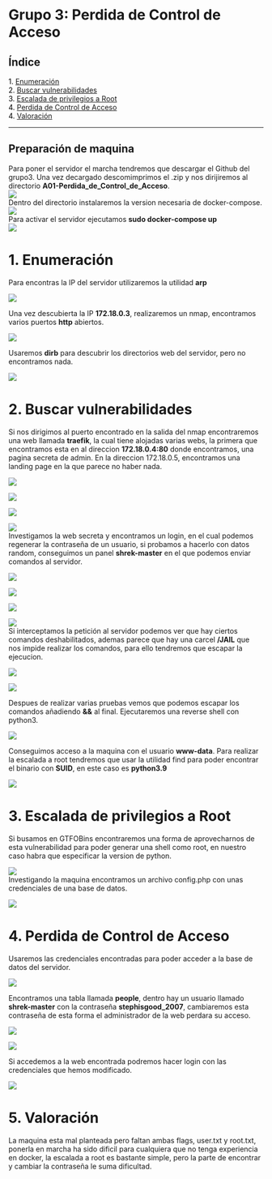 # Grupo 3: Perdida de Control de Acceso

## **Índice**

<span style="color:black;">1. [ Enumeración](#Enumeración)</span><br>
<span style="color:black;">2. [ Buscar vulnerabilidades](#Vulnerabilidades)</span><br>
<span style="color:black;">3. [ Escalada de privilegios a Root ](#root)</span><br>
<span style="color:black;">4. [ Perdida de Control de Acceso ](#perdida)</span><br>
<span style="color:black;">4. [ Valoración](#valoracion)</span><br>

---



## Preparación de maquina

Para poner el servidor el marcha tendremos que descargar el Github del grupo3. Una vez decargado descomimprimos el .zip y nos dirijiremos al directorio **A01-Perdida_de_Control_de_Acceso**. \
![](https://github.com/Dani-ITB24/Proyecto-Final/blob/Grupo5(Eloi-Alan-Fernando-Jose-Zome%C3%B1o)/Documentos/Grupo%203/A01-Perdida_de_Control_de_Acceso/Assets/wget.png) \
Dentro del directorio instalaremos la version necesaria de docker-compose. \
![](https://github.com/Dani-ITB24/Proyecto-Final/blob/Grupo5(Eloi-Alan-Fernando-Jose-Zome%C3%B1o)/Documentos/Grupo%203/A01-Perdida_de_Control_de_Acceso/Assets/install-dockercompose.png) \
Para activar el servidor ejecutamos **sudo docker-compose up** \
![](https://github.com/Dani-ITB24/Proyecto-Final/blob/Grupo5(Eloi-Alan-Fernando-Jose-Zome%C3%B1o)/Documentos/Grupo%203/A01-Perdida_de_Control_de_Acceso/Assets/docker-compose.png) 

<h1 name="Enumeración">1. Enumeración</h1>

Para encontras la IP del servidor utilizaremos la utilidad **arp** 

![](https://github.com/Dani-ITB24/Proyecto-Final/blob/Grupo5(Eloi-Alan-Fernando-Jose-Zome%C3%B1o)/Documentos/Grupo%203/A01-Perdida_de_Control_de_Acceso/Assets/arp.png) 

Una vez descubierta la IP **172.18.0.3**, realizaremos un nmap, encontramos varios puertos **http** abiertos. 

![](https://github.com/Dani-ITB24/Proyecto-Final/blob/Grupo5(Eloi-Alan-Fernando-Jose-Zome%C3%B1o)/Documentos/Grupo%203/A01-Perdida_de_Control_de_Acceso/Assets/nmap.png) 

Usaremos **dirb** para descubrir los directorios web del servidor, pero no encontramos nada. 

![](https://github.com/Dani-ITB24/Proyecto-Final/blob/Grupo5(Eloi-Alan-Fernando-Jose-Zome%C3%B1o)/Documentos/Grupo%203/A01-Perdida_de_Control_de_Acceso/Assets/dirb.png)

<h1 name="Vulnerabilidades">2. Buscar vulnerabilidades</h1>

Si nos dirigimos al puerto encontrado en la salida del nmap encontraremos una web llamada **traefik**, la cual tiene alojadas varias webs, la primera que encontramos esta en al direccion **172.18.0.4:80** donde encontramos, una pagina secreta de admin. En la direccion 172.18.0.5, encontramos una landing page en la que parece no haber nada.

![](https://github.com/Dani-ITB24/Proyecto-Final/blob/Grupo5(Eloi-Alan-Fernando-Jose-Zome%C3%B1o)/Documentos/Grupo%203/A01-Perdida_de_Control_de_Acceso/Assets/dashboard.png)

![](https://github.com/Dani-ITB24/Proyecto-Final/blob/Grupo5(Eloi-Alan-Fernando-Jose-Zome%C3%B1o)/Documentos/Grupo%203/A01-Perdida_de_Control_de_Acceso/Assets/server.4.png)

![](https://github.com/Dani-ITB24/Proyecto-Final/blob/Grupo5(Eloi-Alan-Fernando-Jose-Zome%C3%B1o)/Documentos/Grupo%203/A01-Perdida_de_Control_de_Acceso/Assets/admin-secret-web.png)

![](https://github.com/Dani-ITB24/Proyecto-Final/blob/Grupo5(Eloi-Alan-Fernando-Jose-Zome%C3%B1o)/Documentos/Grupo%203/A01-Perdida_de_Control_de_Acceso/Assets/pino-php.png) \
Investigamos la web secreta y encontramos un login, en el cual podemos regenerar la contraseña de un usuario, si probamos a hacerlo con datos random, conseguimos un panel **shrek-master** en el que podemos enviar comandos al servidor. 

![](https://github.com/Dani-ITB24/Proyecto-Final/blob/Grupo5(Eloi-Alan-Fernando-Jose-Zome%C3%B1o)/Documentos/Grupo%203/A01-Perdida_de_Control_de_Acceso/Assets/login.png)

![](https://github.com/Dani-ITB24/Proyecto-Final/blob/Grupo5(Eloi-Alan-Fernando-Jose-Zome%C3%B1o)/Documentos/Grupo%203/A01-Perdida_de_Control_de_Acceso/Assets/regenerar-contrase%C3%B1a.png) 

![](https://github.com/Dani-ITB24/Proyecto-Final/blob/Grupo5(Eloi-Alan-Fernando-Jose-Zome%C3%B1o)/Documentos/Grupo%203/A01-Perdida_de_Control_de_Acceso/Assets/shrek-master.png)

![](https://github.com/Dani-ITB24/Proyecto-Final/blob/Grupo5(Eloi-Alan-Fernando-Jose-Zome%C3%B1o)/Documentos/Grupo%203/A01-Perdida_de_Control_de_Acceso/Assets/command-panel.png)  \
Si interceptamos la petición al servidor podemos ver que hay ciertos comandos deshabilitados, ademas parece que hay una carcel **/JAIL** que nos impide realizar los comandos, para ello tendremos que escapar la ejecucion. 

![](https://github.com/Dani-ITB24/Proyecto-Final/blob/Grupo5(Eloi-Alan-Fernando-Jose-Zome%C3%B1o)/Documentos/Grupo%203/A01-Perdida_de_Control_de_Acceso/Assets/burpsuite.png)

![](https://github.com/Dani-ITB24/Proyecto-Final/blob/Grupo5(Eloi-Alan-Fernando-Jose-Zome%C3%B1o)/Documentos/Grupo%203/A01-Perdida_de_Control_de_Acceso/Assets/ls.png)

Despues de realizar varias pruebas vemos que podemos escapar los comandos añadiendo **&&** al final. Ejecutaremos una reverse shell con python3. 

![](https://github.com/Dani-ITB24/Proyecto-Final/blob/Grupo5(Eloi-Alan-Fernando-Jose-Zome%C3%B1o)/Documentos/Grupo%203/A01-Perdida_de_Control_de_Acceso/Assets/reverse-shell-web.png) 

Conseguimos acceso a la maquina con el usuario **www-data**. Para realizar la escalada a root tendremos que usar la utilidad find para poder encontrar el binario con **SUID**, en este caso es **python3.9** 

![](https://github.com/Dani-ITB24/Proyecto-Final/blob/Grupo5(Eloi-Alan-Fernando-Jose-Zome%C3%B1o)/Documentos/Grupo%203/A01-Perdida_de_Control_de_Acceso/Assets/nc-whoami-find.png)

<h1 name="root">3. Escalada de privilegios a Root</h1>

Si busamos en GTFOBins encontraremos una forma de aprovecharnos de esta vulnerabilidad para poder generar una shell como root, en nuestro caso habra que especificar la version de python. 

![](https://github.com/Dani-ITB24/Proyecto-Final/blob/Grupo5(Eloi-Alan-Fernando-Jose-Zome%C3%B1o)/Documentos/Grupo%203/A01-Perdida_de_Control_de_Acceso/Assets/root.png) \
Investigando la maquina encontramos un archivo config.php con unas credenciales de una base de datos. 

![](https://github.com/Dani-ITB24/Proyecto-Final/blob/Grupo5(Eloi-Alan-Fernando-Jose-Zome%C3%B1o)/Documentos/Grupo%203/A01-Perdida_de_Control_de_Acceso/Assets/config-php.png)

<h1 name="perdida">4. Perdida de Control de Acceso</h1>
Usaremos las credenciales encontradas para poder acceder a la base de datos del servidor. 

![](https://github.com/Dani-ITB24/Proyecto-Final/blob/Grupo5(Eloi-Alan-Fernando-Jose-Zome%C3%B1o)/Documentos/Grupo%203/A01-Perdida_de_Control_de_Acceso/Assets/mysql.png) 

Encontramos una tabla llamada **people**, dentro hay un usuario llamado **shrek-master** con la contraseña **stephisgood_2007**, cambiaremos esta contraseña de esta forma el administrador de la web perdara su acceso. 

![](https://github.com/Dani-ITB24/Proyecto-Final/blob/Grupo5(Eloi-Alan-Fernando-Jose-Zome%C3%B1o)/Documentos/Grupo%203/A01-Perdida_de_Control_de_Acceso/Assets/tables.png)

![](https://github.com/Dani-ITB24/Proyecto-Final/blob/Grupo5(Eloi-Alan-Fernando-Jose-Zome%C3%B1o)/Documentos/Grupo%203/A01-Perdida_de_Control_de_Acceso/Assets/cambiada.png)

Si accedemos a la web encontrada podremos hacer login con las credenciales que hemos modificado. 

![](https://github.com/Dani-ITB24/Proyecto-Final/blob/Grupo5(Eloi-Alan-Fernando-Jose-Zome%C3%B1o)/Documentos/Grupo%203/A01-Perdida_de_Control_de_Acceso/Assets/acces-psswd.png)

<h1 name="valoracion">5. Valoración</h1>
La maquina esta mal planteada pero faltan ambas flags, user.txt y root.txt, ponerla en marcha ha sido dificil para cualquiera que no tenga experiencia en docker, la escalada a root es bastante simple, pero la parte de encontrar y cambiar la contraseña le suma dificultad.


